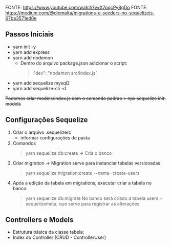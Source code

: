 FONTE: https://www.youtube.com/watch?v=X7pqcPy8gDo
FONTE: https://medium.com/@diomalta/migrations-e-seeders-no-sequelizejs-67ba3571ed0e

## Passos Iniciais
- yarn init -y
- yarn add express 
- yarn add nodemon
    * Dentro do arquivo package.json adicionar o script:
        > "dev": "nodemon src/index.js"
- yarn add sequelize mysql2
- yarn add sequelize-cli -d

~~Podemos criar models/index.js com o comando padrao > npx sequelize init: models~~

## Configurações Sequelize

1. Criar o arquivo .sequelizerc
    - informar configurações de pasta
2. Comandos
    > yarn sequelize db:create -> Cria o banco
3. Criar migration -> Migration serve para instanciar tabelas versionadas
    > yarn sequelize migration:create --name=create-users
4. Após a edição da tabela em migrations, executar criar a tabela no banco:
    > yarn sequelize db:migrate
    No banco será criado a tabela users + sequelizemeta, que serve para registrar as alterações

## Controllers e Models

- Estrutura básica da classe tabela;
- Index do Controller (CRUD - ControllerUser)


